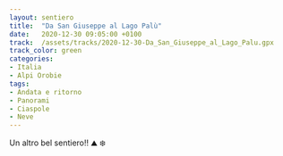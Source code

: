 ```yaml
---
layout: sentiero
title:  "Da San Giuseppe al Lago Palù"
date:   2020-12-30 09:05:00 +0100
track:  /assets/tracks/2020-12-30-Da_San_Giuseppe_al_Lago_Palu.gpx
track_color: green
categories:
- Italia
- Alpi Orobie
tags:
- Andata e ritorno
- Panorami
- Ciaspole
- Neve
---
```


Un altro bel sentiero!! :mountain: :snowflake:
